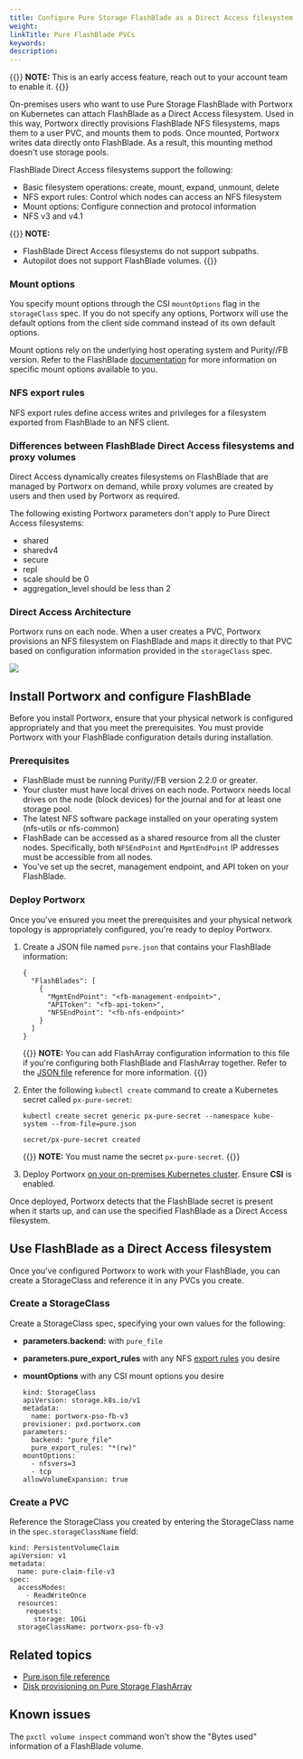 ```yaml
---
title: Configure Pure Storage FlashBlade as a Direct Access filesystem
weight: 
linkTitle: Pure FlashBlade PVCs
keywords: 
description: 
---
```


{{<info>}}
**NOTE:** This is an early access feature, reach out to your account team to enable it. 
{{</info>}}

On-premises users who want to use Pure Storage FlashBlade with Portworx on Kubernetes can attach FlashBlade as a Direct Access filesystem. Used in this way, Portworx directly provisions FlashBlade NFS filesystems, maps them to a user PVC, and mounts them to pods. Once mounted, Portworx writes data directly onto FlashBlade. As a result, this mounting method doesn't use storage pools.

FlashBlade Direct Access filesystems support the following:

* Basic filesystem operations: create, mount, expand, unmount, delete
* NFS export rules: Control which nodes can access an NFS filesystem 
* Mount options: Configure connection and protocol information
* NFS v3 and v4.1

{{<info>}}
**NOTE:** 

* FlashBlade Direct Access filesystems do not support subpaths. 
* Autopilot does not support FlashBlade volumes.
{{</info>}}

### Mount options

You specify mount options through the CSI `mountOptions` flag in the `storageClass` spec. If you do not specify any options, Portworx will use the default options from the client side command instead of its own default options.

Mount options rely on the underlying host operating system and Purity//FB version. Refer to the FlashBlade [documentation](https://support.purestorage.com/FlashBlade/Purity_FB/FlashBlade_User_Guides) for more information on specific mount options available to you.

### NFS export rules

NFS export rules define access writes and privileges for a filesystem exported from FlashBlade to an NFS client. 

### Differences between FlashBlade Direct Access filesystems and proxy volumes

Direct Access dynamically creates filesystems on FlashBlade that are managed by Portworx on demand, while proxy volumes are created by users and then used by Portworx as required.

The following existing Portworx parameters don't apply to Pure Direct Access filesystems:

  * shared
  * sharedv4
  * secure
  * repl
  * scale should be 0
  * aggregation_level should be less than 2

### Direct Access Architecture

Portworx runs on each node. When a user creates a PVC, Portworx provisions an NFS filesystem on FlashBlade and maps it directly to that PVC based on configuration information provided in the `storageClass` spec.

![](/img/FBarch.png)
## Install Portworx and configure FlashBlade

Before you install Portworx, ensure that your physical network is configured appropriately and that you meet the prerequisites. You must provide Portworx with your FlashBlade configuration details during installation. 

### Prerequisites

* FlashBlade must be running Purity//FB version 2.2.0 or greater.
* Your cluster must have local drives on each node. Portworx needs local drives on the node (block devices) for the journal and for at least one storage pool. 
* The latest NFS software package installed on your operating system (nfs-utils or nfs-common)
* FlashBade can be accessed as a shared resource from all the cluster nodes. Specifically, both `NFSEndPoint` and `MgmtEndPoint` IP addresses must be accessible from all nodes. 
* You've set up the secret, management endpoint, and API token on your FlashBlade.

### Deploy Portworx

Once you've ensured you meet the prerequisites and your physical network topology is appropriately configured, you're ready to deploy Portworx.

1. Create a JSON file named `pure.json` that contains your FlashBlade information:

    ```text
    {
      "FlashBlades": [
        {
      	  "MgmtEndPoint": "<fb-management-endpoint>",
      	  "APIToken": "<fb-api-token>",
      	  "NFSEndPoint": "<fb-nfs-endpoint>"
      	}
      ]
    }
    ```

    {{<info>}}
**NOTE:** You can add FlashArray configuration information to this file if you're configuring both FlashBlade and FlashArray together. Refer to the [JSON file](/reference/pure-json-reference/) reference for more information.
    {{</info>}}

2. Enter the following `kubectl create` command to create a Kubernetes secret called `px-pure-secret`:
    
    ```text
    kubectl create secret generic px-pure-secret --namespace kube-system --from-file=pure.json
    ```
    ```output
    secret/px-pure-secret created
    ```
   
    {{<info>}}
**NOTE:** You must name the secret `px-pure-secret`.
    {{</info>}}


3. Deploy Portworx [on your on-premises Kubernetes cluster](/portworx-install-with-kubernetes/on-premise/other). Ensure **CSI** is enabled.

Once deployed, Portworx detects that the FlashBlade secret is present when it starts up, and can use the specified FlashBlade as a Direct Access filesystem.

## Use FlashBlade as a Direct Access filesystem

Once you've configured Portworx to work with your FlashBlade, you can create a StorageClass and reference it in any PVCs you create. 
### Create a StorageClass

Create a StorageClass spec, specifying your own values for the following:

* **parameters.backend:** with `pure_file` 
* **parameters.pure_export_rules** with any NFS [export rules](https://support.purestorage.com/FlashBlade/Purity_FB/Data_Protocols/NFSv3/Mounting_a_File_System_Using_NFS_to_a_Client) you desire
* **mountOptions** with any CSI mount options you desire

    ```text
    kind: StorageClass
    apiVersion: storage.k8s.io/v1
    metadata:
      name: portworx-pso-fb-v3
    provisioner: pxd.portworx.com
    parameters:
      backend: "pure_file"
      pure_export_rules: "*(rw)"
    mountOptions:
      - nfsvers=3
      - tcp
    allowVolumeExpansion: true
    ```

### Create a PVC

Reference the StorageClass you created by entering the StorageClass name in the `spec.storageClassName` field:

```text
kind: PersistentVolumeClaim
apiVersion: v1
metadata:
  name: pure-claim-file-v3
spec:
  accessModes:
    - ReadWriteOnce
  resources:
    requests:
      storage: 10Gi
  storageClassName: portworx-pso-fb-v3
```

## Related topics

* [Pure.json file reference](/reference/pure-json-reference/)
* [Disk provisioning on Pure Storage FlashArray](/cloud-references/auto-disk-provisioning/pure-flash-array/)

## Known issues

The `pxctl volume inspect` command won't show the "Bytes used" information of a FlashBlade volume. 
